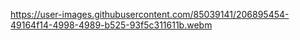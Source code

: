 https://user-images.githubusercontent.com/85039141/206895454-49164f14-4998-4989-b525-93f5c311611b.webm
